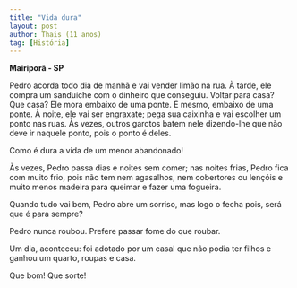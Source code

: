 ```yaml
---
title: "Vida dura"
layout: post
author: Thais (11 anos)
tag: [História]
---
```


**Mairiporã - SP**

Pedro acorda todo dia de manhã e vai vender limão na rua. À tarde, ele
compra um sanduíche com o dinheiro que conseguiu. Voltar para casa?
Que casa? Ele mora embaixo de uma ponte. É mesmo, embaixo de uma
ponte. À noite, ele vai ser engraxate; pega sua caixinha e vai
escolher um ponto nas ruas.  Às vezes, outros garotos batem nele
dizendo-lhe que não deve ir naquele ponto, pois o ponto é deles.

Como é dura a vida de um menor abandonado!

Às vezes, Pedro passa dias e noites sem comer; nas noites frias, Pedro
fica com muito frio, pois não tem nem agasalhos, nem cobertores ou
lençóis e muito menos madeira para queimar e fazer uma fogueira.

Quando tudo vai bem, Pedro abre um sorriso, mas logo o fecha pois,
será que é para sempre?

Pedro nunca roubou. Prefere passar fome do que roubar.

Um dia, aconteceu: foi adotado por um casal que não podia ter filhos e
ganhou um quarto, roupas e casa.

Que bom! Que sorte!
